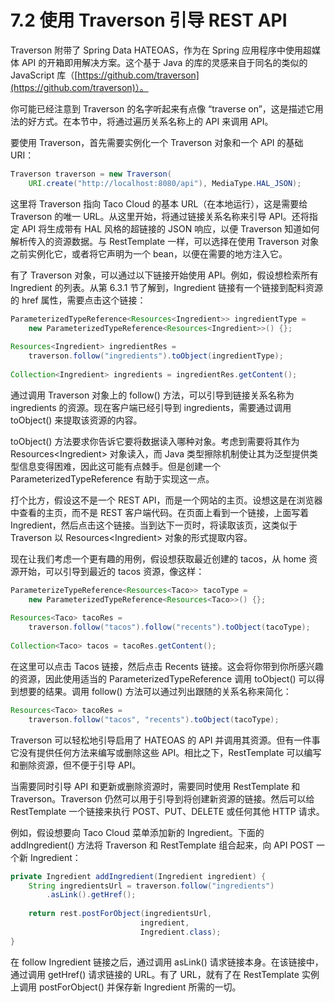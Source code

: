 # 7.2 使用 Traverson 引导 REST API

Traverson 附带了 Spring Data HATEOAS，作为在 Spring 应用程序中使用超媒体 API 的开箱即用解决方案。这个基于 Java 的库的灵感来自于同名的类似的 JavaScript 库（[https://github.com/traverson](https://github.com/traverson)）。

你可能已经注意到 Traverson 的名字听起来有点像 “traverse on”，这是描述它用法的好方式。在本节中，将通过遍历关系名称上的 API 来调用 API。

要使用 Traverson，首先需要实例化一个 Traverson 对象和一个 API 的基础 URI：

```java
Traverson traverson = new Traverson(
    URI.create("http://localhost:8080/api"), MediaType.HAL_JSON);
```

这里将 Traverson 指向 Taco Cloud 的基本 URL（在本地运行），这是需要给 Traverson 的唯一 URL。从这里开始，将通过链接关系名称来引导 API。还将指定 API 将生成带有 HAL 风格的超链接的 JSON 响应，以便 Traverson 知道如何解析传入的资源数据。与 RestTemplate 一样，可以选择在使用 Traverson 对象之前实例化它，或者将它声明为一个 bean，以便在需要的地方注入它。

有了 Traverson 对象，可以通过以下链接开始使用 API。例如，假设想检索所有 Ingredient 的列表。从第 6.3.1 节了解到，Ingredient 链接有一个链接到配料资源的 href 属性，需要点击这个链接：

```java
ParameterizedTypeReference<Resources<Ingredient>> ingredientType =
    new ParameterizedTypeReference<Resources<Ingredient>>() {};
​
Resources<Ingredient> ingredientRes =
    traverson.follow("ingredients").toObject(ingredientType);
​
Collection<Ingredient> ingredients = ingredientRes.getContent();
```

通过调用 Traverson 对象上的 follow\(\) 方法，可以引导到链接关系名称为 ingredients 的资源。现在客户端已经引导到 ingredients，需要通过调用 toObject\(\) 来提取该资源的内容。

toObject\(\) 方法要求你告诉它要将数据读入哪种对象。考虑到需要将其作为 Resources&lt;Ingredient&gt; 对象读入，而 Java 类型擦除机制使让其为泛型提供类型信息变得困难，因此这可能有点棘手。但是创建一个 ParameterizedTypeReference 有助于实现这一点。

打个比方，假设这不是一个 REST API，而是一个网站的主页。设想这是在浏览器中查看的主页，而不是 REST 客户端代码。在页面上看到一个链接，上面写着 Ingredient，然后点击这个链接。当到达下一页时，将读取该页，这类似于 Traverson 以 Resources&lt;Ingredient&gt; 对象的形式提取内容。

现在让我们考虑一个更有趣的用例，假设想获取最近创建的 tacos，从 home 资源开始，可以引导到最近的 tacos 资源，像这样：

```java
ParameterizeTypeReference<Resources<Taco>> tacoType = 
    new ParameterizedTypeReference<Resources<Taco>>() {};
​
Resources<Taco> tacoRes = 
    traverson.follow("tacos").follow("recents").toObject(tacoType);
​
Collection<Taco> tacos = tacoRes.getContent();
```

在这里可以点击 Tacos 链接，然后点击 Recents 链接。这会将你带到你所感兴趣的资源，因此使用适当的 ParameterizedTypeReference 调用 toObject\(\) 可以得到想要的结果。调用 follow\(\) 方法可以通过列出跟随的关系名称来简化：

```java
Resources<Taco> tacoRes =
    traverson.follow("tacos", "recents").toObject(tacoType);
```

Traverson 可以轻松地引导启用了 HATEOAS 的 API 并调用其资源。但有一件事它没有提供任何方法来编写或删除这些 API。相比之下，RestTemplate 可以编写和删除资源，但不便于引导 API。

当需要同时引导 API 和更新或删除资源时，需要同时使用 RestTemplate 和 Traverson。Traverson 仍然可以用于引导到将创建新资源的链接。然后可以给 RestTemplate 一个链接来执行 POST、PUT、DELETE 或任何其他 HTTP 请求。

例如，假设想要向 Taco Cloud 菜单添加新的 Ingredient。下面的 addIngredient\(\) 方法将 Traverson 和 RestTemplate 组合起来，向 API POST 一个新 Ingredient：

```java
private Ingredient addIngredient(Ingredient ingredient) {
    String ingredientsUrl = traverson.follow("ingredients")
        .asLink().getHref();
    
    return rest.postForObject(ingredientsUrl,
                             ingredient,
                             Ingredient.class);
}
```

在 follow Ingredient 链接之后，通过调用 asLink\(\) 请求链接本身。在该链接中，通过调用 getHref\(\) 请求链接的 URL。有了 URL，就有了在 RestTemplate 实例上调用 postForObject\(\) 并保存新 Ingredient 所需的一切。

